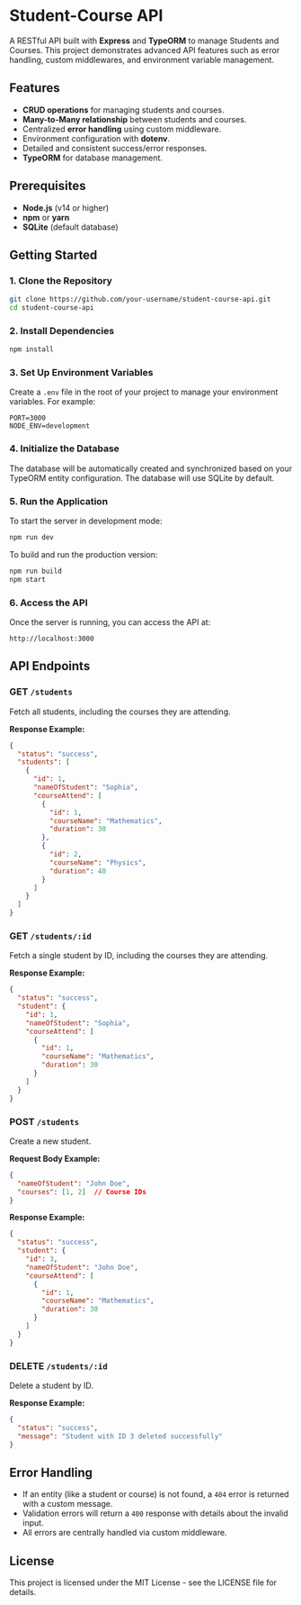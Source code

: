 # Student-Course API

A RESTful API built with **Express** and **TypeORM** to manage Students and Courses. This project demonstrates advanced API features such as error handling, custom middlewares, and environment variable management.

## Features

- **CRUD operations** for managing students and courses.
- **Many-to-Many relationship** between students and courses.
- Centralized **error handling** using custom middleware.
- Environment configuration with **dotenv**.
- Detailed and consistent success/error responses.
- **TypeORM** for database management.

## Prerequisites

- **Node.js** (v14 or higher)
- **npm** or **yarn**
- **SQLite** (default database)

## Getting Started

### 1. Clone the Repository

```bash
git clone https://github.com/your-username/student-course-api.git
cd student-course-api
```

### 2. Install Dependencies

```bash
npm install
```

### 3. Set Up Environment Variables

Create a `.env` file in the root of your project to manage your environment variables. For example:

```
PORT=3000
NODE_ENV=development
```

### 4. Initialize the Database

The database will be automatically created and synchronized based on your TypeORM entity configuration. The database will use SQLite by default.

### 5. Run the Application

To start the server in development mode:

```bash
npm run dev
```

To build and run the production version:

```bash
npm run build
npm start
```

### 6. Access the API

Once the server is running, you can access the API at:

```
http://localhost:3000
```

## API Endpoints

### GET `/students`

Fetch all students, including the courses they are attending.

**Response Example:**

```json
{
  "status": "success",
  "students": [
    {
      "id": 1,
      "nameOfStudent": "Sophia",
      "courseAttend": [
        {
          "id": 1,
          "courseName": "Mathematics",
          "duration": 30
        },
        {
          "id": 2,
          "courseName": "Physics",
          "duration": 40
        }
      ]
    }
  ]
}
```

### GET `/students/:id`

Fetch a single student by ID, including the courses they are attending.

**Response Example:**

```json
{
  "status": "success",
  "student": {
    "id": 1,
    "nameOfStudent": "Sophia",
    "courseAttend": [
      {
        "id": 1,
        "courseName": "Mathematics",
        "duration": 30
      }
    ]
  }
}
```

### POST `/students`

Create a new student.

**Request Body Example:**

```json
{
  "nameOfStudent": "John Doe",
  "courses": [1, 2]  // Course IDs
}
```

**Response Example:**

```json
{
  "status": "success",
  "student": {
    "id": 3,
    "nameOfStudent": "John Doe",
    "courseAttend": [
      {
        "id": 1,
        "courseName": "Mathematics",
        "duration": 30
      }
    ]
  }
}
```

### DELETE `/students/:id`

Delete a student by ID.

**Response Example:**

```json
{
  "status": "success",
  "message": "Student with ID 3 deleted successfully"
}
```

## Error Handling

- If an entity (like a student or course) is not found, a `404` error is returned with a custom message.
- Validation errors will return a `400` response with details about the invalid input.
- All errors are centrally handled via custom middleware.

## License

This project is licensed under the MIT License - see the LICENSE file for details.
